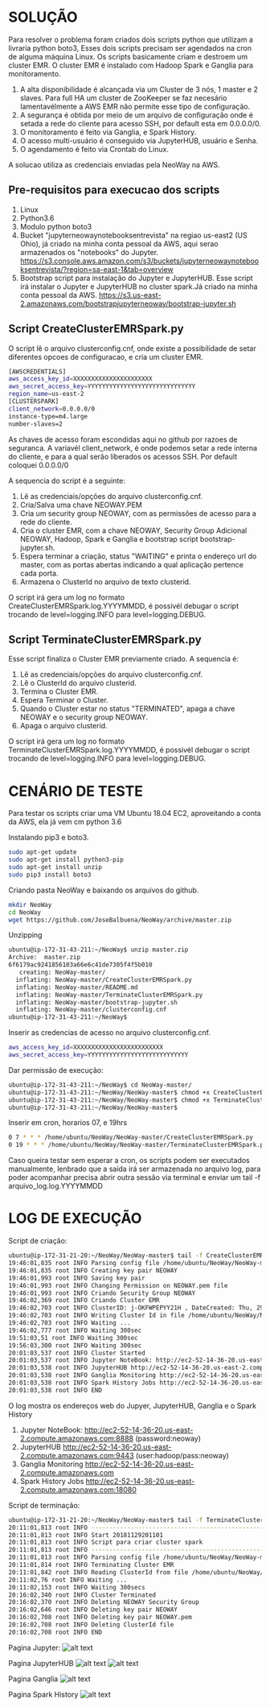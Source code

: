 # SOLUÇÃO

Para resolver o problema foram criados dois scripts python que utilizam a livraria python boto3, Esses dois scripts precisam ser agendados na cron de alguma máquina Linux. Os scripts basicamente criam e destroem um cluster EMR. O cluster EMR é instalado com Hadoop Spark e Ganglia para monitoramento.
1. A alta disponibilidade é alcançada via um Cluster de 3 nós, 1 master e 2 slaves. Para full HA um cluster de ZooKeeper se faz necesário lamentavélmente a AWS EMR não permite esse tipo de configuração.
2. A segurança é obtida por meio de um arquivo de configuração onde é setada a rede do cliente para acesso SSH, por default esta em 0.0.0.0/0.
3. O monitoramento é feito via Ganglia, e Spark History.
4. O acesso multi-usuário é conseguido via JupyterHUB, usuário e Senha.
5. O agendamento é feito via Crontab do Linux.

A solucao utiliza as credenciais enviadas pela NeoWay na AWS.

## Pre-requisitos para execucao dos scripts
1. Linux 
2. Python3.6
3. Modulo python boto3 
4. Bucket "jupyterneowaynotebooksentrevista" na regiao us-east2 (US Ohio), já criado na minha conta pessoal da AWS, aqui serao armazenados os "notebooks" do Jupyter. https://s3.console.aws.amazon.com/s3/buckets/jupyterneowaynotebooksentrevista/?region=sa-east-1&tab=overview
5. Bootstrap script para instalação do Jupyter e JupyterHUB. Esse script irá instalar o Jupyter e JupyterHUB no cluster spark.Já criado na minha conta pessoal da AWS. https://s3.us-east-2.amazonaws.com/bootstrapjupyterneoway/bootstrap-jupyter.sh

## Script CreateClusterEMRSpark.py
O script lê o arquivo clusterconfig.cnf, onde existe a possibilidade de setar diferentes opcoes de configuracao, e cria um cluster EMR.
```sh
[AWSCREDENTIALS]
aws_access_key_id=XXXXXXXXXXXXXXXXXXXXXX
aws_secret_access_key=YYYYYYYYYYYYYYYYYYYYYYYYYYYYYY
region_name=us-east-2
[CLUSTERSPARK]
client_network=0.0.0.0/0
instance-type=m4.large
number-slaves=2
```
As chaves de acesso foram escondidas aqui no github por razoes de seguranca. 
A variavél client_network, é onde podemos setar a rede interna do cliente, e para a qual serão liberados os acessos SSH. Por default coloquei 0.0.0.0/0

A sequencia do script é a seguinte:

1. Lê as credenciais/opções do arquivo clusterconfig.cnf.
2. Cria/Salva uma chave NEOWAY.PEM
3. Cria um security group NEOWAY, com as permissões de acesso para a rede do cliente.
4. Cria o cluster EMR, com a chave NEOWAY, Security Group Adicional NEOWAY, Hadoop, Spark e Ganglia e bootstrap script bootstrap-jupyter.sh.
5. Espera terminar a criação, status "WAITING" e printa o endereço url do master, com as portas abertas indicando a qual aplicação pertence cada porta.
6. Armazena o ClusterId no arquivo de texto clusterid.

O script irá gera um log no formato CreateClusterEMRSpark.log.YYYYMMDD, é possivél debugar o script trocando de level=logging.INFO para level=logging.DEBUG.


## Script TerminateClusterEMRSpark.py
Esse script finaliza o Cluster EMR previamente criado. A sequencia é:

1. Lê as credenciais/opções do arquivo clusterconfig.cnf.
2. Lê o ClusterId do arquivo clusterid.
3. Termina o Cluster EMR.
4. Espera Terminar o Cluster.
5. Quando o Cluster estar no status "TERMINATED", apaga a chave NEOWAY e o security group NEOWAY.
6. Apaga o arquivo clusterid.

O script irá gera um log no formato TerminateClusterEMRSpark.log.YYYYMMDD, é possivél debugar o script trocando de level=logging.INFO para level=logging.DEBUG.

# CENÁRIO DE TESTE
Para testar os scripts criar uma VM Ubuntu 18.04 EC2, aproveitando a conta da AWS, ela já vem cm python 3.6

Instalando pip3 e boto3.
```sh
sudo apt-get update
sudo apt-get install python3-pip
sudo apt-get install unzip
sudo pip3 install boto3
```

Criando pasta NeoWay e baixando os arquivos do github. 
```sh
mkdir NeoWay
cd NeoWay
wget https://github.com/JoseBalbuena/NeoWay/archive/master.zip
```
Unzipping
```sh
ubuntu@ip-172-31-43-211:~/NeoWay$ unzip master.zip 
Archive:  master.zip
6f6179ac9241856103a66e6c41de7305f4f5b010
   creating: NeoWay-master/
  inflating: NeoWay-master/CreateClusterEMRSpark.py  
  inflating: NeoWay-master/README.md  
  inflating: NeoWay-master/TerminateClusterEMRSpark.py  
  inflating: NeoWay-master/bootstrap-jupyter.sh  
  inflating: NeoWay-master/clusterconfig.cnf  
ubuntu@ip-172-31-43-211:~/NeoWay$ 
```
Inserir as credencias de acesso no arquivo clusterconfig.cnf.
```sh
aws_access_key_id=XXXXXXXXXXXXXXXXXXXXXXXXX
aws_secret_access_key=YYYYYYYYYYYYYYYYYYYYYYYYYYYY
```
Dar permissão de execução:
```sh
ubuntu@ip-172-31-43-211:~/NeoWay$ cd NeoWay-master/
ubuntu@ip-172-31-43-211:~/NeoWay/NeoWay-master$ chmod +x CreateClusterEMRSpark.py 
ubuntu@ip-172-31-43-211:~/NeoWay/NeoWay-master$ chmod +x TerminateClusterEMRSpark.py 
ubuntu@ip-172-31-43-211:~/NeoWay/NeoWay-master$ 
```
Inserir em cron, horarios 07, e 19hrs
```sh
0 7 * * * /home/ubuntu/NeoWay/NeoWay-master/CreateClusterEMRSpark.py
0 19 * * * /home/ubuntu/NeoWay/NeoWay-master/TerminateClusterEMRSpark.py
```
Caso queira testar sem esperar a cron, os scripts podem ser executados manualmente, lenbrado que a saída irá ser armazenada no arquivo log, para poder acompanhar precisa abrir outra sessão via terminal e enviar um tail -f arquivo_log.log.YYYYMMDD

# LOG DE EXECUÇÃO
Script de criação:
```sh
ubuntu@ip-172-31-21-20:~/NeoWay/NeoWay-master$ tail -f CreateClusterEMRSpark.log.20181129 
19:46:01,835 root INFO Parsing config file /home/ubuntu/NeoWay/NeoWay-master/clusterconfig.cnf 
19:46:01,835 root INFO Creating key pair NEOWAY
19:46:01,993 root INFO Saving key pair
19:46:01,993 root INFO Changing Permission on NEOWAY.pem file
19:46:01,993 root INFO Criando Security Group NEOWAY
19:46:02,369 root INFO Criando Cluster EMR
19:46:02,703 root INFO ClusterID: j-OKFWPEPYY21H , DateCreated: Thu, 29 Nov 2018 19:46:02 GMT , RequestId: 66f55100-f40f-11e8-acd8-a772f2c95706
19:46:02,703 root INFO Writing Cluster Id in file /home/ubuntu/NeoWay/NeoWay-master/clusterid
19:46:02,703 root INFO Waiting ...
19:46:02,777 root INFO Waiting 300sec
19:51:03,51 root INFO Waiting 300sec
19:56:03,300 root INFO Waiting 300sec
20:01:03,537 root INFO Cluster Started
20:01:03,537 root INFO Jupyter NoteBook: http://ec2-52-14-36-20.us-east-2.compute.amazonaws.com:8888 (password:neoway)
20:01:03,538 root INFO JupyterHUB http://ec2-52-14-36-20.us-east-2.compute.amazonaws.com:9443 (user:hadoop/pass:neoway)
20:01:03,538 root INFO Ganglia Monitoring http://ec2-52-14-36-20.us-east-2.compute.amazonaws.com
20:01:03,538 root INFO Spark History Jobs http://ec2-52-14-36-20.us-east-2.compute.amazonaws.com:18080
20:01:03,538 root INFO END
```
O log mostra os endereços web do Jupyer, JupyterHUB, Ganglia e o Spark History

1. Jupyter NoteBook: http://ec2-52-14-36-20.us-east-2.compute.amazonaws.com:8888 (password:neoway)
2. JupyterHUB http://ec2-52-14-36-20.us-east-2.compute.amazonaws.com:9443 (user:hadoop/pass:neoway)
3. Ganglia Monitoring http://ec2-52-14-36-20.us-east-2.compute.amazonaws.com
4. Spark History Jobs http://ec2-52-14-36-20.us-east-2.compute.amazonaws.com:18080

Script de terminação:
```sh
ubuntu@ip-172-31-21-20:~/NeoWay/NeoWay-master$ tail -f TerminateClusterEMRSpark.log.20181129 
20:11:01,813 root INFO ------------------------------------------------------------------------
20:11:01,813 root INFO Start 20181129201101
20:11:01,813 root INFO Script para criar cluster spark
20:11:01,813 root INFO -----------------------------------------------------------------------------
20:11:01,813 root INFO Parsing config file /home/ubuntu/NeoWay/NeoWay-master/clusterconfig.cnf 
20:11:01,814 root INFO Terminating Cluster EMR
20:11:01,842 root INFO Reading ClusterId from file /home/ubuntu/NeoWay/NeoWay-master/clusterid
20:11:02,76 root INFO Waiting ...
20:11:02,153 root INFO Waiting 300secs
20:16:02,340 root INFO Cluster Terminated
20:16:02,370 root INFO Deleting NEOWAY Security Group
20:16:02,646 root INFO Deleting key pair NEOWAY
20:16:02,708 root INFO Deleting key pair NEOWAY.pem
20:16:02,708 root INFO Deleting ClusterId file
20:16:02,708 root INFO END
```
Pagina Jupyter:
![alt text](https://github.com/JoseBalbuena/Images/blob/master/Screenshot%20from%202018-11-29%2023-58-18.png)

Pagina JupyterHUB
![alt text](https://github.com/JoseBalbuena/Images/blob/master/Screenshot%20from%202018-11-29%2023-56-56.png)
![alt text](https://github.com/JoseBalbuena/Images/blob/master/Screenshot%20from%202018-11-29%2023-56-45.png)

Pagina Ganglia
![alt text](https://github.com/JoseBalbuena/Images/blob/master/Screenshot%20from%202018-11-29%2023-57-26.png)

Pagina Spark History
![alt text](https://github.com/JoseBalbuena/Images/blob/master/Screenshot%20from%202018-11-29%2023-57-00.png)
